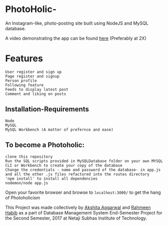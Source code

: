# PhotoHolic-
An Instagram-like, photo-posting site built using NodeJS and MySQL database. 

A video demonstrating the app can be found [here](https://youtu.be/IGPC2egnrCg) (Preferably at 2X)

# Features
```
User register and sign up
Page register and signup
Person profile
Following feature 
Feeds to display latest post
Comment and liking on posts
```

## Installation-Requirements
```
Node
MySQL
MySQL Workbench (A matter of prefernce and ease)
```

## To become a Photoholic:
```
clone this repository
Run the SQL scripts provided in MySQLDatabase folder on your own MYSQL CLI or Workbench to create your copy of the database
Change the credentials - name and password of the database- in app.js and all the other .js files refactored into the routes directory
'npm install' to install all dependencies
nodemon/node app.js
```
Open your favorite browser and browse to ```localhost:3000/``` to get the hang of Photoholicism

This Project was made collectively by
[Akshita Aggarwal](https://www.github.com/akshitaag) and [Rahmeen Habib](https://www.github.com/rahmeen14) as a part of Database Management System End-Semester Project for the Second Semester, 2017 at Netaji Subhas Institute of Technology.



